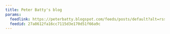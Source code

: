 ```yaml
---
title: Peter Batty's blog
params:
  feedlink: https://peterbatty.blogspot.com/feeds/posts/default?alt=rss
  feedid: 27a8612fa16cc7115d3e170d51f66a9c
---
```

